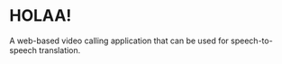 # HOLAA!

A web-based video calling application that can be used for speech-to-speech translation. 
